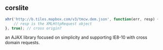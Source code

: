 ## corslite

```js
xhr('http://b.tiles.mapbox.com/v3/tmcw.dem.json', function(err, resp) {
    // resp is the XMLHttpRequest object
}, true); // cross origin?
```

an AJAX library focused on simplicity and supporting IE8-10 with cross domain
requests.
